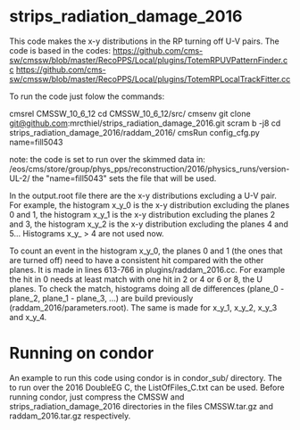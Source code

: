 # strips_radiation_damage_2016

This code makes the x-y distributions in the RP turning off U-V pairs. The code is based in the codes:
https://github.com/cms-sw/cmssw/blob/master/RecoPPS/Local/plugins/TotemRPUVPatternFinder.cc
https://github.com/cms-sw/cmssw/blob/master/RecoPPS/Local/plugins/TotemRPLocalTrackFitter.cc

To run the code just folow the commands:

cmsrel CMSSW_10_6_12
cd CMSSW_10_6_12/src/
cmsenv
git clone git@github.com:mrcthiel/strips_radiation_damage_2016.git
scram b -j8
cd strips_radiation_damage_2016/raddam_2016/
cmsRun config_cfg.py name=fill5043

note: the code is set to run over the skimmed data in:
/eos/cms/store/group/phys_pps/reconstruction/2016/physics_runs/version-UL-2/ 
the "name=fill5043" sets the file that will be used.

In the output.root file there are the x-y distributions excluding a U-V pair. For example, the histogram x_y_0 is the x-y distribution excluding the planes 0 and 1, the histogram x_y_1 is the x-y distribution excluding the planes 2 and 3, the histogram x_y_2 is the x-y distribution excluding the planes 4 and 5... Histograms x_y_ > 4 are not used now. 

To count an event in the histogram x_y_0, the planes 0 and 1 (the ones that are turned off) need to have a consistent hit compared with the other planes. It is made in lines 613-766 in plugins/raddam_2016.cc. For example the hit in 0 needs at least match with one hit in 2 or 4 or 6 or 8, the U planes. To check the match, histograms doing all de differences (plane_0 - plane_2, plane_1 - plane_3, ...) are build previously (raddam_2016/parameters.root). The same is made for x_y_1, x_y_2, x_y_3 and x_y_4.

# Running on condor
An example to run this code using condor is in condor_sub/ directory. The to run over the 2016 DoubleEG C, the ListOfFiles_C.txt can be used. Before running condor, just compress the CMSSW and strips_radiation_damage_2016 directories in the files CMSSW.tar.gz and raddam_2016.tar.gz respectively.



